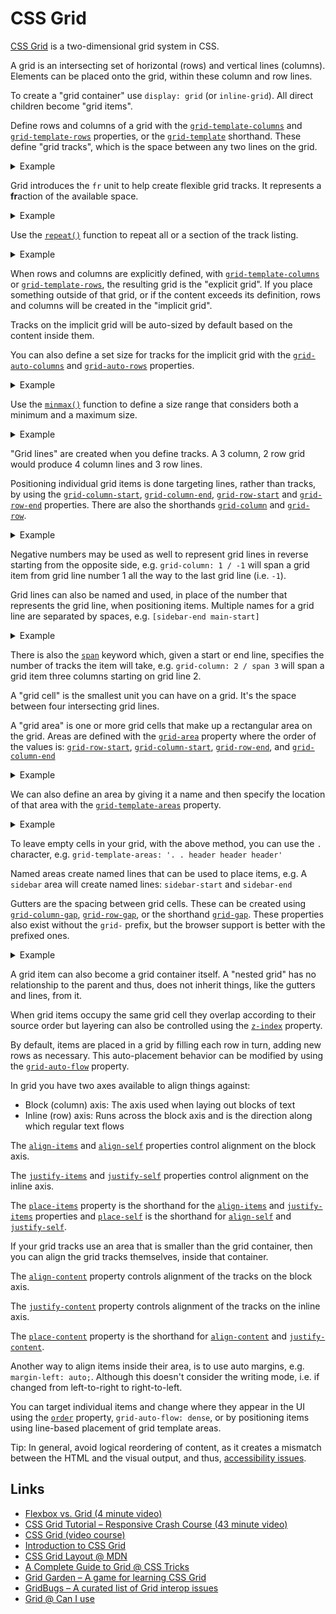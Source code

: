 # CSS Grid

[CSS Grid](https://developer.mozilla.org/en-US/docs/Web/CSS/CSS_Grid_Layout) is a two-dimensional grid system in CSS.

A grid is an intersecting set of horizontal (rows) and vertical lines (columns). Elements can be placed onto the grid, within these column and row lines.

To create a "grid container" use `display: grid` (or `inline-grid`). All direct children become "grid items".

Define rows and columns of a grid with the [`grid-template-columns`](https://developer.mozilla.org/en-US/docs/Web/CSS/grid-template-columns) and [`grid-template-rows`](https://developer.mozilla.org/en-US/docs/Web/CSS/grid-template-rows) properties, or the [`grid-template`](https://developer.mozilla.org/en-US/docs/Web/CSS/grid-template) shorthand. These define "grid tracks", which is the space between any two lines on the grid.

<details><summary>Example</summary>

```css
/* 4x4 grid, where each column track is 150px, and each row track is 50px */
.wrapper {
  display: grid;
  grid-template-columns: 150px 150px 150px 150px;
  grid-template-rows: 50px 50px 50px 50px;
}
```

</details>

Grid introduces the `fr` unit to help create flexible grid tracks. It represents a **fr**action of the available space.

<details><summary>Example</summary>

```css
/* 4 column grid, where all column tracks are the same size: 1/4 of the container size */
.wrapper {
  display: grid;
  grid-template-columns: 1fr 1fr 1fr 1fr;
}
```

</details>

Use the [`repeat()`](https://developer.mozilla.org/en-US/docs/Web/CSS/repeat) function to repeat all or a section of the track listing.

<details><summary>Example</summary>

```css
/* 4 column grid, where all column tracks are the same size: 1/4 of the container size */
.wrapper {
  display: grid;
  grid-template-columns: repeat(4, 1fr);
}

/* Same as above */
.wrapper {
  display: grid;
  grid-template-columns: 1fr repeat(1, 1fr 1fr 1fr);
}

/* Same as above */
.wrapper {
  display: grid;
  grid-template-columns: repeat(2, 1fr) 1fr 1fr;
}
```

</details>

When rows and columns are explicitly defined, with [`grid-template-columns`](https://developer.mozilla.org/en-US/docs/Web/CSS/grid-template-columns) or [`grid-template-rows`](https://developer.mozilla.org/en-US/docs/Web/CSS/grid-template-rows), the resulting grid is the "explicit grid". If you place something outside of that grid, or if the content exceeds its definition, rows and columns will be created in the "implicit grid".

Tracks on the implicit grid will be auto-sized by default based on the content inside them.

You can also define a set size for tracks for the implicit grid with the [`grid-auto-columns`](https://developer.mozilla.org/en-US/docs/Web/CSS/grid-auto-columns) and [`grid-auto-rows`](https://developer.mozilla.org/en-US/docs/Web/CSS/grid-auto-rows) properties.

<details><summary>Example</summary>

```css
/* 4 column grid, where all column tracks are the same size: 1/4 of the container size */
/* Rows in the implicit grid will be 100px tall */
.wrapper {
  display: grid;
  grid-template-columns: repeat(4, 1fr);
  grid-auto-rows: 100px
}
```

</details>

Use the [`minmax()`](https://developer.mozilla.org/en-US/docs/Web/CSS/minmax) function to define a size range that considers both a minimum and a maximum size.

<details><summary>Example</summary>

```css
/* 4 column grid, where all column tracks are the same size: 1/4 of the container size */
/* Rows in the implicit grid will be at least 100px tall, while having a maximum of its content size */
.wrapper {
  display: grid;
  grid-template-columns: repeat(4, 1fr);
  grid-auto-rows: minmax(100px, auto);
}
```

</details>

"Grid lines" are created when you define tracks. A 3 column, 2 row grid would produce 4 column lines and 3 row lines.

Positioning individual grid items is done targeting lines, rather than tracks, by using the [`grid-column-start`](https://developer.mozilla.org/en-US/docs/Web/CSS/grid-column-start), [`grid-column-end`](https://developer.mozilla.org/en-US/docs/Web/CSS/grid-column-end), [`grid-row-start`](https://developer.mozilla.org/en-US/docs/Web/CSS/grid-row-start) and [`grid-row-end`](https://developer.mozilla.org/en-US/docs/Web/CSS/grid-row-end) properties. There are also the shorthands [`grid-column`](https://developer.mozilla.org/en-US/docs/Web/CSS/grid-column) and [`grid-row`](https://developer.mozilla.org/en-US/docs/Web/CSS/grid-row).

<details><summary>Example</summary>

```html
<div class="wrapper">
  <div class="item1">Item 1</div>
  <div class="item2">Item 2</div>
  <div class="item3">Item 3</div>
  <div class="item4">Item 4</div>
</div>
```

```css
.wrapper {
  display: grid;
  grid-template-columns: repeat(3, 1fr);
}

.item1 {
  grid-column-start: 1;
  grid-column-end: 3;
}

.item2 {
  grid-column-start: 3;
  grid-column-end: 4;
  grid-row-start: 1;
  grid-row-end: 3;
}
```

</details>

Negative numbers may be used as well to represent grid lines in reverse starting from the opposite side, e.g. `grid-column: 1 / -1` will span a grid item from grid line number 1 all the way to the last grid line (i.e. `-1`).

Grid lines can also be named and used, in place of the number that represents the grid line, when positioning items. Multiple names for a grid line are separated by spaces, e.g. `[sidebar-end main-start]`

<details><summary>Example</summary>

```css
.wrapper {
  display: grid;
  grid-template-columns: [start] 1fr [middle] 1fr [end];
}

.item1 {
  grid-column: start / middle;
}

.item2 {
  grid-column: middle / end;
}
```

</details>

There is also the [`span`](https://developer.mozilla.org/en-US/docs/Web/CSS/CSS_Grid_Layout/Line-based_Placement_with_CSS_Grid#Using_the_span_keyword) keyword which, given a start or end line, specifies the number of tracks the item will take, e.g. `grid-column: 2 / span 3` will span a grid item three columns starting on grid line 2.

A "grid cell" is the smallest unit you can have on a grid. It's the space between four intersecting grid lines.

A "grid area" is one or more grid cells that make up a rectangular area on the grid. Areas are defined with the [`grid-area`](https://developer.mozilla.org/en-US/docs/Web/CSS/grid-area) property where the order of the values is: [`grid-row-start`](https://developer.mozilla.org/en-US/docs/Web/CSS/grid-row-start), [`grid-column-start`](https://developer.mozilla.org/en-US/docs/Web/CSS/grid-column-start), [`grid-row-end`](https://developer.mozilla.org/en-US/docs/Web/CSS/grid-row-end), and [`grid-column-end`](https://developer.mozilla.org/en-US/docs/Web/CSS/grid-column-end)

<details><summary>Example</summary>

```html
<div class="wrapper">
  <header class="header">Header</header>
  <aside class="sidebar">Sidebar</aside>
  <main class="main">Main</main>
  <footer class="footer">Footer</footer>
</div>
```

```css
/*
  5 column grid, where:
    - The header spans all 5 columns
    - On the next row, the sidebar spans 1 column and the main content the remaining 4 columns
    - And finally, on another row, the footer spans all 5 columns
*/
.wrapper {
  display: grid;
  grid-template-columns: repeat(5, 1fr);
}

.header {
  grid-area: 1 / 1 / 1 / 6;
}

.sidebar {
  grid-area: 2 / 1 / 3 / 2;
}

.main {
  grid-area: 2 / 2 / 3 / 6;
}

.footer {
  grid-area: 3 / 1 / 4 / 6;
}
```

</details>

We can also define an area by giving it a name and then specify the location of that area with the [`grid-template-areas`](https://developer.mozilla.org/en-US/docs/Web/CSS/grid-template-areas) property.

<details><summary>Example</summary>

```html
<div class="wrapper">
  <header class="header">Header</header>
  <aside class="sidebar">Sidebar</aside>
  <main class="main">Main</main>
  <footer class="footer">Footer</footer>
</div>
```

```css
/*
  5 column grid, where:
    - The header spans all 5 columns
    - On the next row, the sidebar spans 1 column and the main content the remaining 4 columns
    - And finally, on another row, the footer spans all 5 columns
*/
.wrapper {
  display: grid;
  grid-template-columns: repeat(5, 1fr);
  grid-template-areas:
    'header header header header header'
    'sidebar main main main main'
    'footer footer footer footer footer';
}

.header {
  grid-area: header;
}

.sidebar {
  grid-area: sidebar;
}

.main {
  grid-area: main;
}

.footer {
  grid-area: footer;
}
```

</details>

To leave empty cells in your grid, with the above method, you can use the `.` character, e.g. `grid-template-areas: '. . header header header'`

Named areas create named lines that can be used to place items, e.g. A `sidebar` area will create named lines: `sidebar-start` and `sidebar-end`

Gutters are the spacing between grid cells. These can be created using [`grid-column-gap`](https://developer.mozilla.org/en-US/docs/Web/CSS/grid-column-gap), [`grid-row-gap`](https://developer.mozilla.org/en-US/docs/Web/CSS/grid-row-gap), or the shorthand [`grid-gap`](https://developer.mozilla.org/en-US/docs/Web/CSS/grid-gap). These properties also exist without the `grid-` prefix, but the browser support is better with the prefixed ones.

<details><summary>Example</summary>

```css
/* A 4 column grid, where there is 20px of space between columns and rows */
.wrapper {
  display: grid;
  grid-template-columns: repeat(4, 1fr);
  column-gap: 20px;
  row-gap: 20px;
}
```

</details>

A grid item can also become a grid container itself. A "nested grid" has no relationship to the parent and thus, does not inherit things, like the gutters and lines, from it.

When grid items occupy the same grid cell they overlap according to their source order but layering can also be controlled using the [`z-index`](https://developer.mozilla.org/en-US/docs/Web/CSS/z-index) property.

By default, items are placed in a grid by filling each row in turn, adding new rows as necessary. This auto-placement behavior can be modified by using the [`grid-auto-flow`](https://developer.mozilla.org/en-US/docs/Web/CSS/grid-auto-flow) property.

In grid you have two axes available to align things against:

* Block (column) axis: The axis used when laying out blocks of text
* Inline (row) axis: Runs across the block axis and is the direction along which regular text flows

The [`align-items`](https://developer.mozilla.org/en-US/docs/Web/CSS/align-items) and [`align-self`](https://developer.mozilla.org/en-US/docs/Web/CSS/align-self) properties control alignment on the block axis.

The [`justify-items`](https://developer.mozilla.org/en-US/docs/Web/CSS/justify-items) and [`justify-self`](https://developer.mozilla.org/en-US/docs/Web/CSS/justify-self) properties control alignment on the inline axis.

The [`place-items`](https://developer.mozilla.org/en-US/docs/Web/CSS/place-items) property is the shorthand for the [`align-items`](https://developer.mozilla.org/en-US/docs/Web/CSS/align-items) and [`justify-items`](https://developer.mozilla.org/en-US/docs/Web/CSS/justify-items) properties and [`place-self`](https://developer.mozilla.org/en-US/docs/Web/CSS/place-self) is the shorthand for [`align-self`](https://developer.mozilla.org/en-US/docs/Web/CSS/align-self) and [`justify-self`](https://developer.mozilla.org/en-US/docs/Web/CSS/justify-self).

If your grid tracks use an area that is smaller than the grid container, then you can align the grid tracks themselves, inside that container.

The [`align-content`](https://developer.mozilla.org/en-US/docs/Web/CSS/align-content) property controls alignment of the tracks on the block axis.

The [`justify-content`](https://developer.mozilla.org/en-US/docs/Web/CSS/justify-content) property controls alignment of the tracks on the inline axis.

The [`place-content`](https://developer.mozilla.org/en-US/docs/Web/CSS/place-content) property is the shorthand for [`align-content`](https://developer.mozilla.org/en-US/docs/Web/CSS/align-content) and [`justify-content`](https://developer.mozilla.org/en-US/docs/Web/CSS/justify-content).

Another way to align items inside their area, is to use auto margins, e.g. `margin-left: auto;`. Although this doesn't consider the writing mode, i.e. if changed from left-to-right to right-to-left.

You can target individual items and change where they appear in the UI using the [`order`](https://developer.mozilla.org/en-US/docs/Web/CSS/order) property, `grid-auto-flow: dense`, or by positioning items using line-based placement of grid template areas.

Tip: In general, avoid logical reordering of content, as it creates a mismatch between the HTML and the visual output, and thus, [accessibility issues](https://developer.mozilla.org/en-US/docs/Web/CSS/CSS_Grid_Layout/CSS_Grid_Layout_and_Accessibility).

## Links

* [Flexbox vs. Grid (4 minute video)](https://university.webflow.com/lesson/flex-vs-grid)
* [CSS Grid Tutorial – Responsive Crash Course (43 minute video)](https://www.youtube.com/watch?v=SPFDLHNm5KQ)
* [CSS Grid (video course)](https://cssgrid.io/)
* [Introduction to CSS Grid](https://mozilladevelopers.github.io/playground/css-grid)
* [CSS Grid Layout @ MDN](https://developer.mozilla.org/en-US/docs/Web/CSS/CSS_Grid_Layout)
* [A Complete Guide to Grid @ CSS Tricks](https://css-tricks.com/snippets/css/complete-guide-grid/)
* [Grid Garden – A game for learning CSS Grid](https://cssgridgarden.com/)
* [GridBugs – A curated list of Grid interop issues](https://github.com/rachelandrew/gridbugs)
* [Grid @ Can I use](https://caniuse.com/#feat=css-grid)
